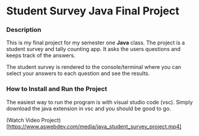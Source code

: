 # Student Survey Java Final Project
### Description
This is my final project for my semester one **Java** class.
The project is a student survey and tally counting app.
It asks the users questions and keeps track of the answers.

The student survey is rendered to the console/terminal where you can select your answers to each question and see the results.

### How to Install and Run the Project
The easiest way to run the program is with visual studio code (vsc). Simply download the java extension in vsc and you should be good to go. 

(Watch Video Project)[https://www.aswebdev.com/media/java_student_survey_project.mp4]
